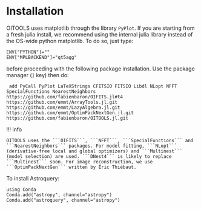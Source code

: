 # Installation

OITOOLS uses matplotlib through the library ```PyPlot```.
If you are starting from a fresh julia install, we recommend using the internal julia library instead of the OS-wide python matplotlib. To do so, just type:
```
ENV["PYTHON"]=""
ENV["MPLBACKEND"]="qt5agg"
```
before proceeding with the following package installation.
Use the package manager (```]``` key) then do:

``` add PyCall PyPlot LaTeXStrings CFITSIO FITSIO Libdl NLopt NFFT SpecialFunctions NearestNeighbors https://github.com/fabienbaron/OIFITS.jl#t4 https://github.com/emmt/ArrayTools.jl.git https://github.com/emmt/LazyAlgebra.jl.git https://github.com/emmt/OptimPackNextGen.jl.git https://github.com/fabienbaron/OITOOLS.jl.git```

!!! info

    OITOOLS uses the ```OIFITS```, ```NFFT```, ```SpecialFunctions``` and ```NearestNeighbors``` packages. For model fitting, ```NLopt``` (derivative-free local and global optimizers) and ```Multinest``` (model selection) are used. ```DNest4``` is likely to replace ```Multinest``` soon. For image reconstruction, we use ```OptimPackNextGen``` written by Éric Thiébaut.

To install Astroquery:
```    
using Conda
Conda.add("astropy", channel="astropy")
Conda.add("astroquery", channel="astropy")
```
